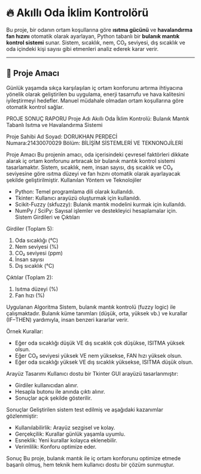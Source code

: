# 🔥 Akıllı Oda İklim Kontrolörü

Bu proje, bir odanın ortam koşullarına göre **ısıtma gücünü** ve **havalandırma fan hızını** otomatik olarak ayarlayan, Python tabanlı bir **bulanık mantık kontrol sistemi** sunar. Sistem, sıcaklık, nem, CO₂ seviyesi, dış sıcaklık ve oda içindeki kişi sayısı gibi etmenleri analiz ederek karar verir.

---

## 🎯 Proje Amacı

Günlük yaşamda sıkça karşılaşılan iç ortam konforunu artırma ihtiyacına yönelik olarak geliştirilen bu uygulama, enerji tasarrufu ve hava kalitesini iyileştirmeyi hedefler. Manuel müdahale olmadan ortam koşullarına göre otomatik kontrol sağlar.


PROJE SONUÇ RAPORU
Proje Adı
Akıllı Oda İklim Kontrolü: Bulanık Mantık Tabanlı Isıtma ve Havalandırma Sistemi


Proje Sahibi
Ad Soyad: DORUKHAN PERDECİ           
Numara:21430070029
Bölüm: BİLİŞİM SİSTEMLERİ VE TEKNONOJİLERİ


Proje Amacı
Bu projenin amacı, oda içerisindeki çevresel faktörleri dikkate alarak iç ortam konforunu artıracak bir bulanık mantık kontrol sistemi tasarlamaktır. Sistem, sıcaklık, nem, insan sayısı, dış sıcaklık ve CO₂ seviyesine göre ısıtma düzeyi ve fan hızını otomatik olarak ayarlayacak şekilde geliştirilmiştir.
Kullanılan Yöntem ve Teknolojiler


- Python: Temel programlama dili olarak kullanıldı.
- Tkinter: Kullanıcı arayüzü oluşturmak için kullanıldı.
- Scikit-Fuzzy (skfuzzy): Bulanık mantık modelini kurmak için kullanıldı.
- NumPy / SciPy: Sayısal işlemler ve destekleyici hesaplamalar için.
Sistem Girdileri ve Çıktıları


Girdiler (Toplam 5):
1. Oda sıcaklığı (°C)
2. Nem seviyesi (%)
3. CO₂ seviyesi (ppm)
4. İnsan sayısı
5. Dış sıcaklık (°C)

Çıktılar (Toplam 2):
1. Isıtma düzeyi (%)
2. Fan hızı (%)

Uygulanan Algoritma
Sistem, bulanık mantık kontrolü (fuzzy logic) ile çalışmaktadır. Bulanık küme tanımları (düşük, orta, yüksek vb.) ve kurallar (IF–THEN) yardımıyla, insan benzeri kararlar verir.

Örnek Kurallar:
- Eğer oda sıcaklığı düşük VE dış sıcaklık çok düşükse, ISITMA yüksek olsun.
- Eğer CO₂ seviyesi yüksek VE nem yüksekse, FAN hızı yüksek olsun.
- Eğer oda sıcaklığı yüksek VE dış sıcaklık yüksekse, ISITMA düşük olsun.

  
Arayüz Tasarımı
Kullanıcı dostu bir Tkinter GUI arayüzü tasarlanmıştır:
- Girdiler kullanıcıdan alınır.
- Hesapla butonu ile anında çıktı alınır.
- Sonuçlar açık şekilde gösterilir.

  
Sonuçlar
Geliştirilen sistem test edilmiş ve aşağıdaki kazanımlar gözlenmiştir:
- Kullanılabilirlik: Arayüz sezgisel ve kolay.
- Gerçekçilik: Kurallar günlük yaşamla uyumlu.
- Esneklik: Yeni kurallar kolayca eklenebilir.
- Verimlilik: Konforu optimize eder.

  
Sonuç
Bu proje, bulanık mantık ile iç ortam konforunu optimize etmede başarılı olmuş, hem teknik hem kullanıcı dostu bir çözüm sunmuştur.
